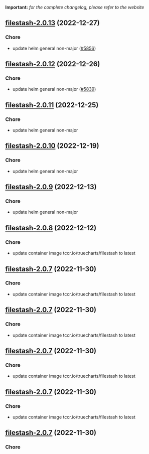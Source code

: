 **Important:**
*for the complete changelog, please refer to the website*




## [filestash-2.0.13](https://github.com/truecharts/charts/compare/filestash-2.0.12...filestash-2.0.13) (2022-12-27)

### Chore

- update helm general non-major ([#5856](https://github.com/truecharts/charts/issues/5856))
  
  


## [filestash-2.0.12](https://github.com/truecharts/charts/compare/filestash-2.0.11...filestash-2.0.12) (2022-12-26)

### Chore

- update helm general non-major ([#5839](https://github.com/truecharts/charts/issues/5839))
  
  


## [filestash-2.0.11](https://github.com/truecharts/charts/compare/filestash-2.0.10...filestash-2.0.11) (2022-12-25)

### Chore

- update helm general non-major
  
  


## [filestash-2.0.10](https://github.com/truecharts/charts/compare/filestash-2.0.9...filestash-2.0.10) (2022-12-19)

### Chore

- update helm general non-major
  
  


## [filestash-2.0.9](https://github.com/truecharts/charts/compare/filestash-2.0.8...filestash-2.0.9) (2022-12-13)

### Chore

- update helm general non-major
  
  


## [filestash-2.0.8](https://github.com/truecharts/charts/compare/filestash-2.0.7...filestash-2.0.8) (2022-12-12)

### Chore

- update container image tccr.io/truecharts/filestash to latest
  
  


## [filestash-2.0.7](https://github.com/truecharts/charts/compare/filestash-2.0.5...filestash-2.0.7) (2022-11-30)

### Chore

- update container image tccr.io/truecharts/filestash to latest
  
  


## [filestash-2.0.7](https://github.com/truecharts/charts/compare/filestash-2.0.5...filestash-2.0.7) (2022-11-30)

### Chore

- update container image tccr.io/truecharts/filestash to latest
  
  


## [filestash-2.0.7](https://github.com/truecharts/charts/compare/filestash-2.0.5...filestash-2.0.7) (2022-11-30)

### Chore

- update container image tccr.io/truecharts/filestash to latest
  
  


## [filestash-2.0.7](https://github.com/truecharts/charts/compare/filestash-2.0.5...filestash-2.0.7) (2022-11-30)

### Chore

- update container image tccr.io/truecharts/filestash to latest
  
  


## [filestash-2.0.7](https://github.com/truecharts/charts/compare/filestash-2.0.5...filestash-2.0.7) (2022-11-30)

### Chore
